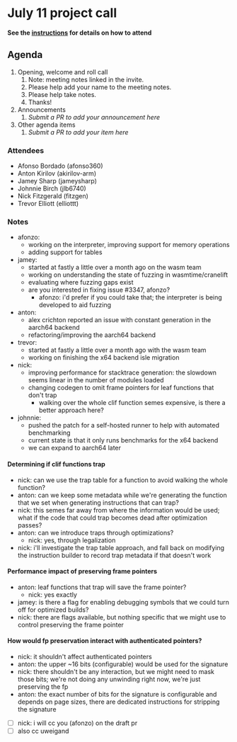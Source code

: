# July 11 project call

**See the [instructions](../README.md) for details on how to attend**

## Agenda
1. Opening, welcome and roll call
    1. Note: meeting notes linked in the invite.
    1. Please help add your name to the meeting notes.
    1. Please help take notes.
    1. Thanks!
1. Announcements
    1. _Submit a PR to add your announcement here_
1. Other agenda items
    1. _Submit a PR to add your item here_

### Attendees

* Afonso Bordado (afonso360)
* Anton Kirilov (akirilov-arm)
* Jamey Sharp (jameysharp)
* Johnnie Birch (jlb6740)
* Nick Fitzgerald (fitzgen)
* Trevor Elliott (elliottt)

### Notes

* afonzo:
  * working on the interpreter, improving support for memory operations
  * adding support for tables
* jamey:
  * started at fastly a little over a month ago on the wasm team
  * working on understanding the state of fuzzing in wasmtime/cranelift
  * evaluating where fuzzing gaps exist
  * are you interested in fixing issue #3347, afonzo?
    * afonzo: i'd prefer if you could take that; the interpreter is being
      developed to aid fuzzing
* anton:
  * alex crichton reported an issue with constant generation in the aarch64
    backend
  * refactoring/improving the aarch64 backend
* trevor:
  * started at fastly a little over a month ago with the wasm team
  * working on finishing the x64 backend isle migration
* nick:
  * improving performance for stacktrace generation: the slowdown seems linear
    in the number of modules loaded
  * changing codegen to omit frame pointers for leaf functions that don't trap
    * walking over the whole clif function semes expensive, is there a better
      approach here?
* johnnie:
  * pushed the patch for a self-hosted runner to help with automated
    benchmarking
  * current state is that it only runs benchmarks for the x64 backend
  * we can expand to aarch64 later

#### Determining if clif functions trap

* nick: can we use the trap table for a function to avoid walking the whole
  function?
* anton: can we keep some metadata while we're generating the function that we
  set when generating instructions that can trap?
* nick: this semes far away from where the information would be used; what if
  the code that could trap becomes dead after optimization passes?
* anton: can we introduce traps through optimizations?
  * nick: yes, through legalization
* nick: i'll investigate the trap table approach, and fall back on modifying the
  instruction builder to record trap metadata if that doesn't work

#### Performance impact of preserving frame pointers

* anton: leaf functions that trap will save the frame pointer?
  * nick: yes exactly
* jamey: is there a flag for enabling debugging symbols that we could turn off
  for optimized builds?
* nick: there are flags available, but nothing specific that we might use to
  control preserving the frame pointer

#### How would fp preservation interact with authenticated pointers?

* nick: it shouldn't affect authenticated pointers
* anton: the upper ~16 bits (configurable) would be used for the signature
* nick: there shouldn't be any interaction, but we might need to mask those
  bits; we're not doing any unwinding right now, we're just preserving the fp
* anton: the exact number of bits for the signature is configurable and depends
  on page sizes, there are dedicated instructions for stripping the signature
* [ ] nick: i will cc you (afonzo) on the draft pr
* [ ] also cc uweigand
